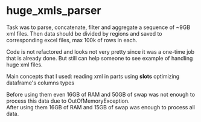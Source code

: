 # huge_xmls_parser

Task was to parse, concatenate, filter and aggregate a sequence of ~9GB xml files. Then data should be divided by regions and saved 
to corresponding excel files, max 100k of rows in each. 

Code is not refactored and looks not very pretty since it was a one-time job that is already done. 
But still can help someone to see example of handling huge xml files. 

Main concepts that I used: 
    reading xml in parts
    using __slots__ 
    optimizing dataframe's columns types
    
Before using them even 16GB of RAM and 50GB of swap was not enough to process this data due to OutOfMemoryException.  
After using them 16GB of RAM and 15GB of swap was enough to process all data. 
    
    
